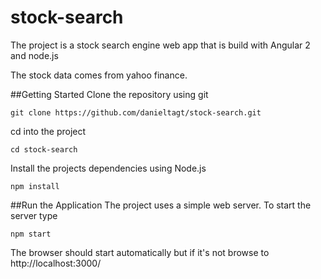 # stock-search
The project is a stock search engine web app that is build with Angular 2 and node.js

The stock data comes from yahoo finance.

##Getting Started
Clone the repository using git
```
git clone https://github.com/danieltagt/stock-search.git
```

cd into the project
```
cd stock-search
```

Install the projects dependencies using Node.js
```
npm install
```

##Run the Application
The project uses a simple web server. To start the server type
```
npm start
```
The browser should start automatically but if it's not browse to http://localhost:3000/

